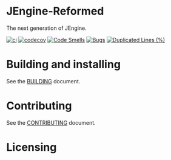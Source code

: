 # JEngine-Reformed

The next generation of JEngine.

[![ci](https://github.com/JesusKrists/JEngine-Reformed/actions/workflows/ci.yml/badge.svg)](https://github.com/JesusKrists/JEngine-Reformed/actions/workflows/ci.yml)
[![codecov](https://codecov.io/gh/JesusKrists/JEngine-Reformed/branch/master/graph/badge.svg?token=vfzC0Pdafu)](https://codecov.io/gh/JesusKrists/JEngine-Reformed)
[![Code Smells](https://sonarcloud.io/api/project_badges/measure?project=JesusKrists_JEngine-Reformed&metric=code_smells)](https://sonarcloud.io/summary/new_code?id=JesusKrists_JEngine-Reformed)
[![Bugs](https://sonarcloud.io/api/project_badges/measure?project=JesusKrists_JEngine-Reformed&metric=bugs)](https://sonarcloud.io/summary/new_code?id=JesusKrists_JEngine-Reformed)
[![Duplicated Lines (%)](https://sonarcloud.io/api/project_badges/measure?project=JesusKrists_JEngine-Reformed&metric=duplicated_lines_density)](https://sonarcloud.io/summary/new_code?id=JesusKrists_JEngine-Reformed)

# Building and installing

See the [BUILDING](BUILDING.md) document.

# Contributing

See the [CONTRIBUTING](CONTRIBUTING.md) document.

# Licensing

<!--
Please go to https://choosealicense.com/licenses/ and choose a license that
fits your needs. The recommended license for a project of this type is the
GNU AGPLv3.
-->
